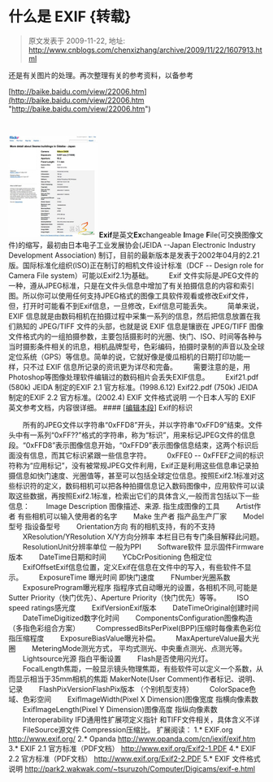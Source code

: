 # 什么是 EXIF {转载} 
> 原文发表于 2009-11-22, 地址: http://www.cnblogs.com/chenxizhang/archive/2009/11/22/1607913.html 


还是有关图片的处理。再次整理有关的参考资料，以备参考

 [http://baike.baidu.com/view/22006.htm](http://baike.baidu.com/view/22006.htm "http://baike.baidu.com/view/22006.htm")

  

  **[![](./images/1607913-911386228a013ed6d7cae212.jpg "Sample")](http://imgsrc.baidu.com/baike/pic/item/911386228a013ed6d7cae212.jpg) Exif**是英文**Ex**changeable **I**mage **F**ile(可交换图像文件)的缩写，最初由日本电子工业发展协会(JEIDA --Japan Electronic Industry Development Association) 制订，目前的最新版本是发表于2002年04月的2.21 版。国际标准化组织(ISO)正在制订的相机文件设计标准（DCF -- Design role for Camera File system）可能以Exif2.1为基础。 　　Exif 文件实际是JPEG文件的一种，遵从JPEG标准，只是在文件头信息中增加了有关拍摄信息的内容和索引图。所以你可以使用任何支持JPEG格式的图像工具软件观看或修改Exif文件，但，打开时可能看不到Exif信息，一旦修改，Exif信息可能丢失。 　　简单来说，EXIF 信息就是由数码相机在拍摄过程中采集一系列的信息，然后把信息放置在我们熟知的 JPEG/TIFF 文件的头部，也就是说 EXIF 信息是镶嵌在 JPEG/TIFF 图像文件格式内的一组拍摄参数，主要包括摄影时的光圈、快门、ISO、时间等各种与当时摄影条件相关的讯息，相机品牌型号，色彩编码，拍摄时录制的声音以及全球定位系统（GPS）等信息。简单的说，它就好像是傻瓜相机的日期打印功能一样，只不过 EXIF 信息所记录的资讯更为详尽和完备。 　　需要注意的是，用Photoshop等图像处理软件编辑过的数码相片会丢失EXIF信息。 　　Exif21.pdf (580k) JEIDA 制定的EXIF 2.1 官方标准。(1998.6.12) Exif22.pdf (750k) JEIDA 制定的EXIF 2.2 官方标准。(2002.4) EXIF 文件格式说明 一个日本人写的 EXIF 英文参考文档，内容很详细。 ####  [[编辑本段](http://baike.baidu.com/#)] Exif的标识

　　所有的JPEG文件以字符串“0xFFD8”开头，并以字符串“0xFFD9”结束。文件头中有一系列“0xFF??”格式的字符串，称为“标识”，用来标记JPEG文件的信息段。“0xFFD8”表示图像信息开始，“0xFFD9”表示图像信息结束，这两个标识后面没有信息，而其它标识紧跟一些信息字符。 　　0xFFE0 -- 0xFFEF之间的标识符称为“应用标记”，没有被常规JPEG文件利用，Exif正是利用这些信息串记录拍摄信息如快门速度、光圈值等，甚至可以包括全球定位信息。按照Exif2.1标准对这些标识符的定义，数码相机可以把各种拍摄信息记入数码图像中，应用软件可以读取这些数据，再按照Exif2.1标准，检索出它们的具体含义,一般而言包括以下一些信息： 　　Image Description 图像描述、来源. 指生成图像的工具 　　Artist作者 有些相机可以输入使用者的名字 　　Make 生产者 指产品生产厂家 　　Model 型号 指设备型号 　　Orientation方向 有的相机支持，有的不支持 　　XResolution/YResolution X/Y方向分辨率 本栏目已有专门条目解释此问题。 　　ResolutionUnit分辨率单位 一般为PPI 　　Software软件 显示固件Firmware版本 　　DateTime日期和时间 　　YCbCrPositioning 色相定位 　　ExifOffsetExif信息位置，定义Exif在信息在文件中的写入，有些软件不显示。 　　ExposureTime 曝光时间 即快门速度 　　FNumber光圈系数 　　ExposureProgram曝光程序 指程序式自动曝光的设置，各相机不同,可能是Sutter Priority（快门优先）、Aperture Priority（快门优先）等等。 　　ISO speed ratings感光度 　　ExifVersionExif版本 　　DateTimeOriginal创建时间 　　DateTimeDigitized数字化时间 　　ComponentsConfiguration图像构造（多指色彩组合方案） 　　CompressedBitsPerPixel(BPP)压缩时每像素色彩位 指压缩程度 　　ExposureBiasValue曝光补偿。 　　MaxApertureValue最大光圈 　　MeteringMode测光方式， 平均式测光、中央重点测光、点测光等。 　　Lightsource光源 指白平衡设置 　　Flash是否使用闪光灯。 　　FocalLength焦距，一般显示镜头物理焦距，有些软件可以定义一个系数，从而显示相当于35mm相机的焦距 MakerNote(User Comment)作者标记、说明、记录 　　FlashPixVersionFlashPix版本 （个别机型支持） 　　ColorSpace色域、色彩空间 　　ExifImageWidth(Pixel X Dimension)图像宽度 指横向像素数 　　ExifImageLength(Pixel Y Dimension)图像高度 指纵向像素数 　　Interoperability IFD通用性扩展项定义指针 和TIFF文件相关，具体含义不详 　　FileSource源文件 Compression压缩比。   扩展阅读： 1.* EXIF.org <http://www.exif.org/> 2.* Opanda <http://www.opanda.com/cn/iexif/exif.htm> 3.* EXIF 2.1 官方标准（PDF文档） <http://www.exif.org/Exif2-1.PDF> 4.* EXIF 2.2 官方标准（PDF文档） <http://www.exif.org/Exif2-2.PDF> 5.* EXIF 文件格式说明 <http://park2.wakwak.com/~tsuruzoh/Computer/Digicams/exif-e.html>













































































